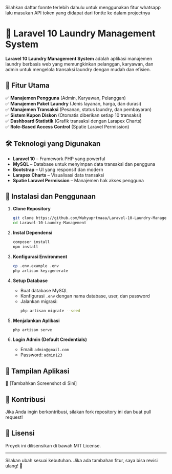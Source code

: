 <p>Silahkan daftar fonnte terlebih dahulu untuk menggunakan fitur whatsapp lalu masukan API token yang didapat dari fontte ke dalam projectnya</p>

# 🚀 Laravel 10 Laundry Management System  

**Laravel 10 Laundry Management System** adalah aplikasi manajemen laundry berbasis web yang memungkinkan pelanggan, karyawan, dan admin untuk mengelola transaksi laundry dengan mudah dan efisien.  

## 🎯 Fitur Utama  
✅ **Manajemen Pengguna** (Admin, Karyawan, Pelanggan)  
✅ **Manajemen Paket Laundry** (Jenis layanan, harga, dan durasi)  
✅ **Manajemen Transaksi** (Pesanan, status laundry, dan pembayaran)  
✅ **Sistem Kupon Diskon** (Otomatis diberikan setiap 10 transaksi)  
✅ **Dashboard Statistik** (Grafik transaksi dengan Larapex Charts)  
✅ **Role-Based Access Control** (Spatie Laravel Permission)  

## 🛠️ Teknologi yang Digunakan  
- **Laravel 10** – Framework PHP yang powerful  
- **MySQL** – Database untuk menyimpan data transaksi dan pengguna  
- **Bootstrap** – UI yang responsif dan modern  
- **Larapex Charts** – Visualisasi data transaksi  
- **Spatie Laravel Permission** – Manajemen hak akses pengguna  

## 🚀 Instalasi dan Penggunaan  

1. **Clone Repository**  
   ```bash
   git clone https://github.com/Wahyuprtmaaa/Laravel-10-Laundry-Management.git
   cd Laravel-10-Laundry-Management
   ```

2. **Instal Dependensi**  
   ```bash
   composer install
   npm install
   ```

3. **Konfigurasi Environment**  
   ```bash
   cp .env.example .env
   php artisan key:generate
   ```

4. **Setup Database**  
   - Buat database MySQL  
   - Konfigurasi `.env` dengan nama database, user, dan password  
   - Jalankan migrasi:  
     ```bash
     php artisan migrate --seed
     ```

5. **Menjalankan Aplikasi**  
   ```bash
   php artisan serve
   ```

6. **Login Admin (Default Credentials)**  
   - Email: `admin@gmail.com`  
   - Password: `admin123`


## 📸 Tampilan Aplikasi  
🚀 [Tambahkan Screenshot di Sini]  

## 🤝 Kontribusi  
Jika Anda ingin berkontribusi, silakan fork repository ini dan buat pull request!  

## 📜 Lisensi  
Proyek ini dilisensikan di bawah MIT License.  

---

Silakan ubah sesuai kebutuhan. Jika ada tambahan fitur, saya bisa revisi ulang! 🚀
